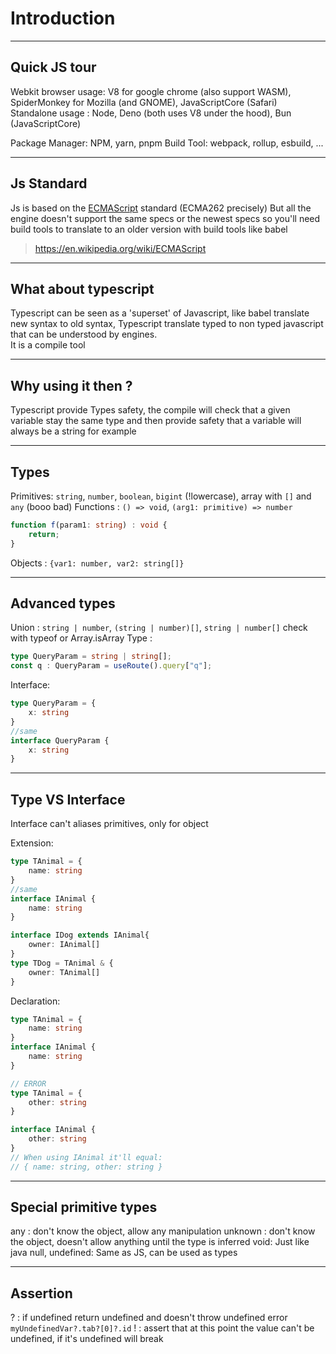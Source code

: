 # Introduction

----

## Quick JS tour

Webkit browser usage: V8 for google chrome (also support WASM), SpiderMonkey for Mozilla (and
GNOME), JavaScriptCore (Safari)
Standalone usage : Node, Deno (both uses V8 under the hood), Bun (JavaScriptCore)

Package Manager: NPM, yarn, pnpm
Build Tool: webpack, rollup, esbuild, ...

----

## Js Standard

Js is based on the [ECMAScript](https://github.com/tc39) standard (ECMA262 precisely)
But all the engine doesn't support the same specs or the newest specs so you'll need build tools to
translate to an older version with build tools like babel

> https://en.wikipedia.org/wiki/ECMAScript

----

## What about typescript

Typescript can be seen as a 'superset' of Javascript, like babel translate new syntax to old syntax,
Typescript translate typed to non typed javascript that can be understood by engines.  
It is a compile tool

----

## Why using it then ?

Typescript provide Types safety, the compile will check that a given variable stay the same type and
then provide safety that a variable will always be a string for example

----

## Types

Primitives: `string`, `number`, `boolean`, `bigint` (!lowercase), array with `[]` and `any` (booo bad)
Functions : `() => void`, `(arg1: primitive) => number` 
```ts
function f(param1: string) : void { 
    return; 
}
```

Objects   : `{var1: number, var2: string[]}`

----

## Advanced types

Union : `string | number`, `(string | number)[]`, `string | number[]` check with typeof or Array.isArray
Type  : 
```ts
type QueryParam = string | string[];
const q : QueryParam = useRoute().query["q"];
```
Interface:
```ts
type QueryParam = {
    x: string
}
//same
interface QueryParam {
    x: string
}
```

----

## Type VS Interface

Interface can't aliases primitives, only for object

Extension:
```ts
type TAnimal = {
    name: string
}
//same
interface IAnimal {
    name: string
}

interface IDog extends IAnimal{
    owner: IAnimal[]
}
type TDog = TAnimal & {
    owner: TAnimal[]
}
```

Declaration: 
```ts
type TAnimal = {
    name: string
}
interface IAnimal {
    name: string
}

// ERROR
type TAnimal = {
    other: string
}

interface IAnimal {
    other: string
}
// When using IAnimal it'll equal:
// { name: string, other: string }
```

----

## Special primitive types

any : don't know the object, allow any manipulation
unknown : don't know the object, doesn't allow anything until the type is inferred
void: Just like java
null, undefined: Same as JS, can be used as types 

----

## Assertion

? : if undefined return undefined and doesn't throw undefined error `myUndefinedVar?.tab?[0]?.id`
! : assert that at this point the value can't be undefined, if it's undefined will break
